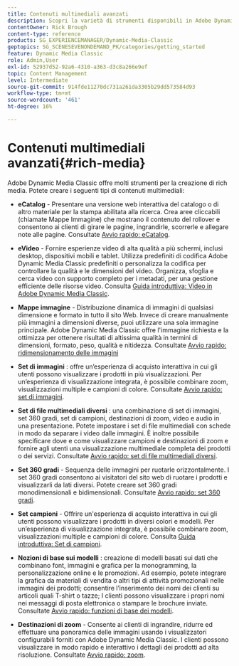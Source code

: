 ```yaml
---
title: Contenuti multimediali avanzati
description: Scopri la varietà di strumenti disponibili in Adobe Dynamic Media Classic per la creazione di contenuti multimediali avanzati.
contentOwner: Rick Brough
content-type: reference
products: SG_EXPERIENCEMANAGER/Dynamic-Media-Classic
geptopics: SG_SCENESEVENONDEMAND_PK/categories/getting_started
feature: Dynamic Media Classic
role: Admin,User
exl-id: 52937d52-92a6-4310-a363-d3c8a266e9ef
topic: Content Management
level: Intermediate
source-git-commit: 914fde11270dc731a261da3305b29dd573584d93
workflow-type: tm+mt
source-wordcount: '461'
ht-degree: 16%

---
```


# Contenuti multimediali avanzati{#rich-media}

Adobe Dynamic Media Classic offre molti strumenti per la creazione di rich media. Potete creare i seguenti tipi di contenuti multimediali:

* **eCatalog** - Presentare una versione web interattiva del catalogo o di altro materiale per la stampa abilitata alla ricerca. Crea aree cliccabili (chiamate Mappe Immagine) che mostrano il contenuto del rollover e consentono ai clienti di girare le pagine, ingrandirle, scorrerle e allegare note alle pagine.
Consultate [Avvio rapido: eCatalog](/help/using/quick-start-ecatalog.md).

* **eVideo** - Fornire esperienze video di alta qualità a più schermi, inclusi desktop, dispositivi mobili e tablet. Utilizza predefiniti di codifica Adobe Dynamic Media Classic predefiniti o personalizza la codifica per controllare la qualità e le dimensioni del video. Organizza, sfoglia e cerca video con supporto completo per i metadati, per una gestione efficiente delle risorse video.
Consulta [Guida introduttiva: Video in Adobe Dynamic Media Classic](/help/using/quick-start-video.md).

* **Mappe immagine** - Distribuzione dinamica di immagini di qualsiasi dimensione e formato in tutto il sito Web. Invece di creare manualmente più immagini a dimensioni diverse, puoi utilizzare una sola immagine principale. Adobe Dynamic Media Classic offre l&#39;immagine richiesta e la ottimizza per ottenere risultati di altissima qualità in termini di dimensioni, formato, peso, qualità e nitidezza.
Consultate [Avvio rapido: ridimensionamento delle immagini](/help/using/quick-start-image-sizing.md)

* **Set di immagini** : offre un’esperienza di acquisto interattiva in cui gli utenti possono visualizzare i prodotti in più visualizzazioni. Per un’esperienza di visualizzazione integrata, è possibile combinare zoom, visualizzazioni multiple e campioni di colore.
Consultate [Avvio rapido: set di immagini](/help/using/quick-start-image-sets.md).

* **Set di file multimediali diversi** : una combinazione di set di immagini, set 360 gradi, set di campioni, destinazioni di zoom, video e audio in una presentazione. Potete impostare i set di file multimediali con schede in modo da separare i video dalle immagini. È inoltre possibile specificare dove e come visualizzare campioni e destinazioni di zoom e fornire agli utenti una visualizzazione multimediale completa dei prodotti o dei servizi.
Consultate [Avvio rapido: set di file multimediali diversi](/help/using/quick-start-mixed-media-sets.md).

* **Set 360 gradi** - Sequenza delle immagini per ruotarle orizzontalmente. I set 360 gradi consentono ai visitatori del sito web di ruotare i prodotti e visualizzarli da lati diversi. Potete creare set 360 gradi monodimensionali e bidimensionali.
Consultate [Avvio rapido: set 360 gradi](/help/using/quick-start-spin-sets.md).

* **Set campioni** - Offrire un&#39;esperienza di acquisto interattiva in cui gli utenti possono visualizzare i prodotti in diversi colori e modelli. Per un’esperienza di visualizzazione integrata, è possibile combinare zoom, visualizzazioni multiple e campioni di colore.
Consulta [Guida introduttiva: Set di campioni](/help/using/quick-start-swatch-sets.md).

* **Nozioni di base sui modelli** : creazione di modelli basati sui dati che combinano font, immagini e grafica per la monogramming, la personalizzazione online e le promozioni. Ad esempio, potete integrare la grafica da materiali di vendita o altri tipi di attività promozionali nelle immagini dei prodotti; consentire l’inserimento dei nomi dei clienti su articoli quali T-shirt o tazze; I clienti possono visualizzare i propri nomi nei messaggi di posta elettronica o stampare le brochure inviate.
Consultate [Avvio rapido: funzioni di base dei modelli](/help/using/quick-start-template-basics.md).

* **Destinazioni di zoom** - Consente ai clienti di ingrandire, ridurre ed effettuare una panoramica delle immagini usando i visualizzatori configurabili forniti con Adobe Dynamic Media Classic. I clienti possono visualizzare in modo rapido e interattivo i dettagli dei prodotti ad alta risoluzione.
Consultate [Avvio rapido: zoom](/help/using/quick-start-zoom.md).
